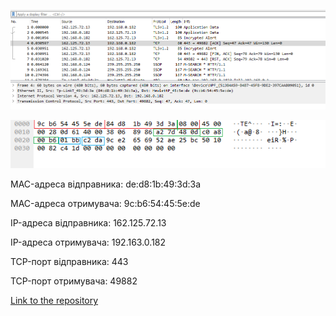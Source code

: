 ![Screenshot](screenshotws1.png)

![Screenshot2](screenshotws2.png)

MAC-адреса відправника: de:d8:1b:49:3d:3a

MAC-адреса отримувача: 9c:b6:54:45:5e:de

IP-адреса відправника: 162.125.72.13

IP-адреса отримувача: 192.163.0.182

TCP-порт відправника: 443

TCP-порт отримувача: 49882

[Link to the repository](https://github.com/veronika2312/DevOps_online_Kharkiv_2022Q1Q2/tree/main/m3)
